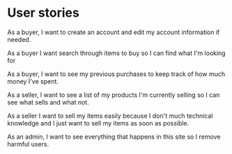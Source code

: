 # User stories

As a buyer, I want to create an account and edit my account information if needed.

As a buyer I want search through items to buy so I can find what I'm looking for

As a buyer, I want to see my previous purchases to keep track of how much money I've spent.

As a seller, I want to see a list of my products I'm currently selling so I can see what sells and what not.

As a seller I want to sell my items easily because I don't much technical knowledge and I just want to sell my items as soon as possible.

As an admin, I want to see everything that happens in this site so I remove harmful users.